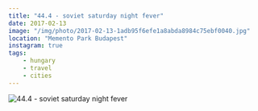 ```yaml
---
title: "44.4 - soviet saturday night fever"
date: 2017-02-13
image: "/img/photo/2017-02-13-1adb95f6efe1a8abda8984c75ebf0040.jpg"
location: "Memento Park Budapest"
instagram: true
tags:
    - hungary
    - travel
    - cities
---
```


![44.4 - soviet saturday night fever](/img/photo/2017-02-13-1adb95f6efe1a8abda8984c75ebf0040.jpg)
